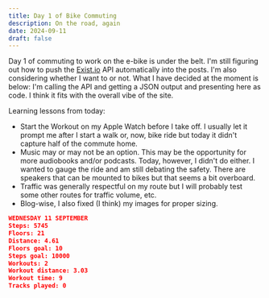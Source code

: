 ```yaml
---
title: Day 1 of Bike Commuting
description: On the road, again
date: 2024-09-11
draft: false
---
```

Day 1 of commuting to work on the e-bike is under the belt. I'm still figuring out how to push the [Exist.io](https://exist.io) API automatically into the posts. I'm also considering whether I want to or not. What I have decided at the moment is below: I'm calling the API and getting a JSON output and presenting here as code. I think it fits with the overall vibe of the site.

Learning lessons from today:
- Start the Workout on my Apple Watch before I take off. I usually let it prompt me after I start a walk or, now, bike ride but today it didn't capture half of the commute home.
- Music may or may not be an option. This may be the opportunity for more audiobooks and/or podcasts. Today, however, I didn't do either. I wanted to gauge the ride and am still debating the safety. There are speakers that can be mounted to bikes but that seems a bit overboard.
- Traffic was generally respectful on my route but I will probably test some other routes for traffic volume, etc.
- Blog-wise, I also fixed (I think) my images for proper sizing.

```json
WEDNESDAY 11 SEPTEMBER
Steps: 5745
Floors: 21
Distance: 4.61
Floors goal: 10
Steps goal: 10000
Workouts: 2
Workout distance: 3.03
Workout time: 9
Tracks played: 0
```
